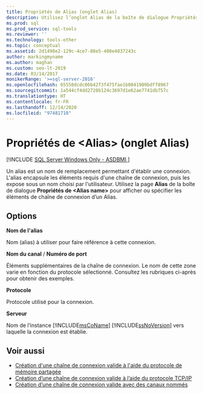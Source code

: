 ```yaml
---
title: Propriétés de Alias (onglet Alias)
description: Utilisez l’onglet Alias de la boîte de dialogue Propriétés pour configurer un alias afin de pouvoir utiliser un autre nom lors de la connexion à une instance de SQL Server.
ms.prod: sql
ms.prod_service: sql-tools
ms.reviewer: ''
ms.technology: tools-other
ms.topic: conceptual
ms.assetid: 2d1498e2-129c-4ce7-88e5-408e4037243c
author: markingmyname
ms.author: maghan
ms.custom: seo-lt-2019
ms.date: 03/14/2017
monikerRange: '>=sql-server-2016'
ms.openlocfilehash: 65558dcdc06b42f3f475fae1b0041909bdff8967
ms.sourcegitcommit: 1a544cf4dd2720b124c3697d1e62ae7741db757c
ms.translationtype: HT
ms.contentlocale: fr-FR
ms.lasthandoff: 12/14/2020
ms.locfileid: "97481710"
---
```

# <a name="ltaliasgt-properties-alias-tab"></a>Propriétés de &lt;Alias&gt; (onglet Alias)

[!INCLUDE [SQL Server Windows Only - ASDBMI ](../../includes/applies-to-version/sql-windows-only-asdbmi.md)]

Un alias est un nom de remplacement permettant d'établir une connexion. L'alias encapsule les éléments requis d'une chaîne de connexion, puis les expose sous un nom choisi par l'utilisateur. Utilisez la page **Alias** de la boîte de dialogue **Propriétés de \<**Alias name**>** pour afficher ou spécifier les éléments de chaîne de connexion d’un Alias.

## <a name="options"></a>Options

**Nom de l'alias**

Nom (alias) à utiliser pour faire référence à cette connexion.  

**Nom du canal** / **Numéro de port**  

Éléments supplémentaires de la chaîne de connexion. Le nom de cette zone varie en fonction du protocole sélectionné. Consultez les rubriques ci-après pour obtenir des exemples.  

**Protocole**

Protocole utilisé pour la connexion.

**Serveur**

Nom de l’instance [!INCLUDE[msCoName](../../includes/msconame-md.md)] [!INCLUDE[ssNoVersion](../../includes/ssnoversion-md.md)] vers laquelle la connexion est établie.  

## <a name="see-also"></a>Voir aussi

- [Création d'une chaîne de connexion valide à l'aide du protocole de mémoire partagée](../../tools/configuration-manager/creating-a-valid-connection-string-using-shared-memory-protocol.md)
- [Création d’une chaîne de connexion valide à l’aide du protocole TCP/IP](../../tools/configuration-manager/creating-a-valid-connection-string-using-tcp-ip.md)
- [Création d’une chaîne de connexion valide avec des canaux nommés](/previous-versions/sql/sql-server-2016/ms189307(v=sql.130))